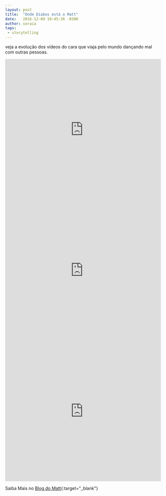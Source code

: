 ```yaml
---
layout: post
title:  "Onde Diabos está o Matt"
date:   2016-12-09 19:45:36 -0300
author: soraia
tags: 
 - storytelling
---
```

veja a evolução dos vídeos do cara que viaja pelo mundo dançando mal com outras pessoas. 

<iframe 
  width="100%" 
  height="455" 
  src="http://www.youtube.com/embed/zlfKdbWwruY" 
  frameborder="0" 
  allowfullscreen>
</iframe>


<iframe 
  width="100%" 
  height="455" 
  src="http://www.youtube.com/embed/Pwe-pA6TaZk" 
  frameborder="0" 
  allowfullscreen>
</iframe>


<iframe 
  width="100%" 
  height="455" 
  src="http://www.youtube.com/embed/h66uRM25vXM" 
  frameborder="0" 
  allowfullscreen>
</iframe>

Saiba Mais no [Blog do Matt](http://www.wheretheheckismatt.com/){:target="_blank"}
